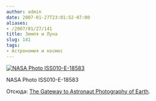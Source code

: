 ```yaml
---
author: admin
date: 2007-01-27T23:01:52-07:00
aliases:
- /2007/01/27/141
title: Земля и Луна
slug: 141
tags:
- Астрономия и космос
---
```


[![NASA Photo ISS010-E-18583](http://eol.jsc.nasa.gov/sseop/images/EFS/lowres/ISS010/ISS010-E-18583.JPG)](http://eol.jsc.nasa.gov/scripts/sseop/photo.pl?mission=ISS010&roll=E&frame=18583)

NASA Photo ISS010-E-18583

Отсюда: [The Gateway to Astronaut Photography of Earth](http://eol.jsc.nasa.gov/).
